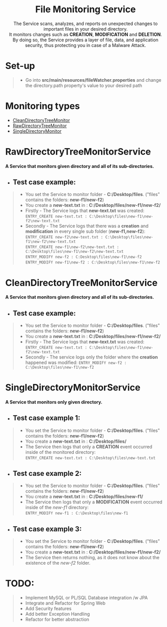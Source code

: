 <!DOCTYPE html>
<html lang="en">

<body>
<h1 align="center">File Monitoring Service</h1>
 
<p align="center">
The Service scans, analyzes, and reports on unexpected changes to important files in your desired directory.<br> 
It monitors changes such as <strong>CREATION</strong>, <strong>MODIFICATION</strong> and <strong>DELETION</strong>.  <br>
By doing so, the Service provides a layer of file, data, and application security, thus protecting you in case of a Malware Attack. 
</p>



# Set-up
> * Go into **src/main/resources/fileWatcher.properties** and change the directory.path property's value to your desired path

# Monitoring types

- [CleanDirectoryTreeMonitor](#cleandirectorytreemonitorservice)
- [RawDirectoryTreeMonitor](#rawdirectorytreemonitorservice)
- [SingleDirectoryMonitor](#singledirectorymonitorservice)

# RawDirectoryTreeMonitorService

#### A Service that monitors given directory and all of its sub-directories.

* ## Test case example:

> * You set the Service to monitor folder - **C:/Desktop/files**. ("files" contains the folders: **new-f1/new-f2**)
> * You create a **new-text.txt** in : **C:/Desktop/files/new-f1/new-f2/**
> * Firstly - The Service logs that **new-text.txt** was created:  
> ```ENTRY_CREATE new-text.txt : C:\Desktop\files\new-f1\new-f2\new-text.txt```
> * Secondly - The Service logs that there was a **creation** and **modification** in every single sub folder (**new-f1,new-f2**):  
> ```ENTRY_CREATE new-f2\new-text.txt : C:\Desktop\files\new-f1\new-f2\new-text.txt```  
> ```ENTRY_CREATE new-f1\new-f2\new-text.txt : C:\Desktop\files\new-f1\new-f2\new-text.txt```  
> ```ENTRY_MODIFY new-f2 : C:Desktop\files\new-f1\new-f2```  
> ```ENTRY_MODIFY new-f1\new-f2 : C:\Desktop\files\new-f1\new-f2```  

# CleanDirectoryTreeMonitorService

#### A Service that monitors given directory and all of its sub-directories.

* ## Test case example:

> * You set the Service to monitor folder - **C:/Desktop/files**. ("files" contains the folders: **new-f1/new-f2**)
> * You create a **new-text.txt** in : **C:/Desktop/files/new-f1/new-f2/**
> * Firstly - The Service logs that **new-text.txt** was created:  
> ```ENTRY_CREATE new-text.txt : C:\Desktop\files\new-f1\new-f2\new-text.txt```  
> * Secondly - The service logs only the folder where the **creation** happened was modified:
> ```ENTRY_MODIFY new-f2 : C:\Desktop\files\new-f1\new-f2```

# SingleDirectoryMonitorService

#### A Service that monitors only given directory.

* ## Test case example 1:

> * You set the Service to monitor folder - **C:/Desktop/files**. ("files" contains the folders: **new-f1/new-f2**)
> * You create a **new-text.txt** in : **C:/Desktop/files/**
> * The Service then logs that only a **CREATION** event occurred inside of the monitored directory:  
> ```ENTRY_CREATE new-text.txt : C:\Desktop\files\new-text.txt```  

* ## Test case example 2:

> * You set the Service to monitor folder - **C:/Desktop/files**. ("files" contains the folders: **new-f1/new-f2**)
> * You create a **new-text.txt** in : **C:/Desktop/files/new-f1/**
> * The Service then logs that only a **MODIFICATION** event occurred inside of the *new-f1* directory:  
> ```ENTRY_MODIFY new-f1 : C:\Desktop\files\new-f1```  

* ## Test case example 3:

> * You set the Service to monitor folder - **C:/Desktop/files**. ("files" contains the folders: **new-f1/new-f2**)
> * You create a **new-text.txt** in : **C:/Desktop/files/new-f1/new-f2/**
> * The Service then returns nothing, as it does not know about the existence of the *new-f2* folder.  


# TODO:
> * Implement MySQL or PL/SQL Database integration /w JPA
> * Integrate and Refactor for Spring Web
> * Add Security features
> * Add better Exception Handling
> * Refactor for better abstraction


